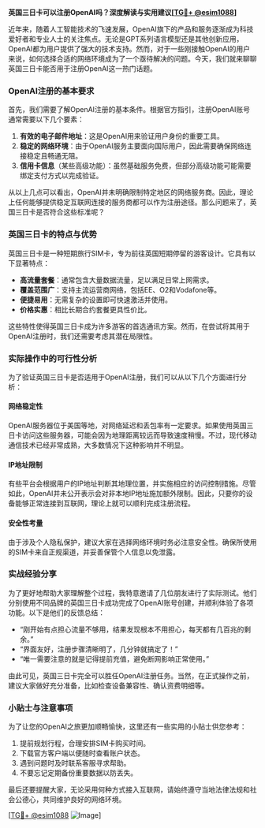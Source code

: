 **英国三日卡可以注册OpenAI吗？深度解读与实用建议[[TG💪+ @esim1088](https://t.me/s/esim1088)]**

近年来，随着人工智能技术的飞速发展，OpenAI旗下的产品和服务逐渐成为科技爱好者和专业人士的关注焦点。无论是GPT系列语言模型还是其他创新应用，OpenAI都为用户提供了强大的技术支持。然而，对于一些刚接触OpenAI的用户来说，如何选择合适的网络环境成为了一个亟待解决的问题。今天，我们就来聊聊英国三日卡能否用于注册OpenAI这一热门话题。

### OpenAI注册的基本要求

首先，我们需要了解OpenAI注册的基本条件。根据官方指引，注册OpenAI账号通常需要以下几个要素：

1. **有效的电子邮件地址**：这是OpenAI用来验证用户身份的重要工具。
2. **稳定的网络环境**：由于OpenAI服务主要面向国际用户，因此需要确保网络连接稳定且畅通无阻。
3. **信用卡信息**（某些高级功能）：虽然基础服务免费，但部分高级功能可能需要绑定支付方式以完成验证。

从以上几点可以看出，OpenAI并未明确限制特定地区的网络服务商。因此，理论上任何能够提供稳定互联网连接的服务商都可以作为注册途径。那么问题来了，英国三日卡是否符合这些标准呢？

### 英国三日卡的特点与优势

英国三日卡是一种短期旅行SIM卡，专为前往英国短期停留的游客设计。它具有以下显著特点：

- **高流量套餐**：通常包含大量数据流量，足以满足日常上网需求。
- **覆盖范围广**：支持主流运营商网络，包括EE、O2和Vodafone等。
- **便捷易用**：无需复杂的设置即可快速激活并使用。
- **价格实惠**：相比长期合约套餐更具性价比。

这些特性使得英国三日卡成为许多游客的首选通讯方案。然而，在尝试将其用于OpenAI注册时，我们还需要考虑其潜在局限性。

### 实际操作中的可行性分析

为了验证英国三日卡是否适用于OpenAI注册，我们可以从以下几个方面进行分析：

#### 网络稳定性
OpenAI服务器位于美国等地，对网络延迟和丢包率有一定要求。如果使用英国三日卡访问这些服务器，可能会因为地理距离较远而导致速度稍慢。不过，现代移动通信技术已经非常成熟，大多数情况下这种影响并不明显。

#### IP地址限制
有些平台会根据用户的IP地址判断其地理位置，并实施相应的访问控制措施。尽管如此，OpenAI并未公开表示会对非本地IP地址施加额外限制。因此，只要你的设备能够正常连接到互联网，理论上就可以顺利完成注册流程。

#### 安全性考量
由于涉及个人隐私保护，建议大家在选择网络环境时务必注意安全性。确保所使用的SIM卡来自正规渠道，并妥善保管个人信息以免泄露。

### 实战经验分享

为了更好地帮助大家理解整个过程，我特意邀请了几位朋友进行了实际测试。他们分别使用不同品牌的英国三日卡成功完成了OpenAI账号创建，并顺利体验了各项功能。以下是他们的反馈总结：

- “刚开始有点担心流量不够用，结果发现根本不用担心，每天都有几百兆的剩余。”
- “界面友好，注册步骤清晰明了，几分钟就搞定了！”
- “唯一需要注意的就是记得提前充值，避免断网影响正常使用。”

由此可见，英国三日卡完全可以胜任OpenAI注册任务。当然，在正式操作之前，建议大家做好充分准备，比如检查设备兼容性、确认资费明细等。

### 小贴士与注意事项

为了让您的OpenAI之旅更加顺畅愉快，这里还有一些实用的小贴士供您参考：

1. 提前规划行程，合理安排SIM卡购买时间。
2. 下载官方客户端以便随时查看账户状态。
3. 遇到问题时及时联系客服寻求帮助。
4. 不要忘记定期备份重要数据以防丢失。

最后还要提醒大家，无论采用何种方式接入互联网，请始终遵守当地法律法规和社会公德心，共同维护良好的网络环境。

[[TG💪+ @esim1088](https://t.me/s/esim1088) ![Image](https://i.postimg.cc/4NQfJmqS/Snipaste-2025-05-13-00-14-12.png)]